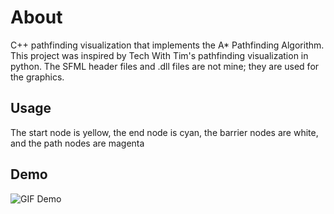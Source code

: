 # About
C++ pathfinding visualization that implements the A* Pathfinding Algorithm. This project was inspired by Tech With Tim's pathfinding visualization in python. The SFML header files and .dll files are not mine; they are used for the graphics.

## Usage
The start node is yellow, the end node is cyan, the barrier nodes are white, and the path nodes are magenta

## Demo
![GIF Demo](demo2.gif)